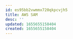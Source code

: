 ```yaml
---
id: es95bb2vwmmx720qkpcvjh5
title: AWS SAM
desc: ''
updated: 1655655158404
created: 1655655158404
---
```


